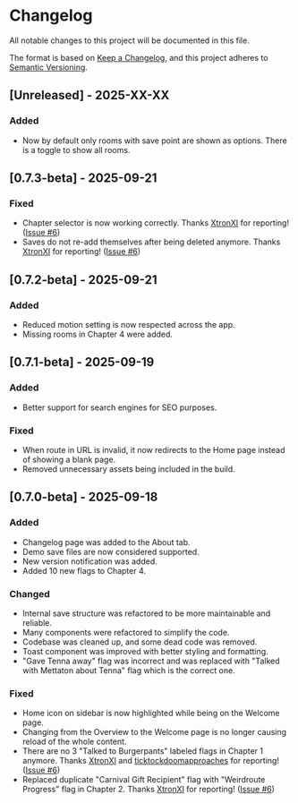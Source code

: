 # Changelog

All notable changes to this project will be documented in this file.

The format is based on [Keep a Changelog](https://keepachangelog.com/en/1.1.0/),
and this project adheres to [Semantic Versioning](https://semver.org/spec/v2.0.0.html).

## [Unreleased] - 2025-XX-XX

### Added

- Now by default only rooms with save point are shown as options. There is a toggle to show all rooms.

## [0.7.3-beta] - 2025-09-21

### Fixed

- Chapter selector is now working correctly. Thanks [XtronXI](https://github.com/XtronXI) for reporting! ([Issue #6](https://github.com/tennaproject/tenna-editor/issues/6))
- Saves do not re-add themselves after being deleted anymore. Thanks [XtronXI](https://github.com/XtronXI) for reporting! ([Issue #6](https://github.com/tennaproject/tenna-editor/issues/6))

## [0.7.2-beta] - 2025-09-21

### Added

- Reduced motion setting is now respected across the app.
- Missing rooms in Chapter 4 were added.

## [0.7.1-beta] - 2025-09-19

### Added

- Better support for search engines for SEO purposes.

### Fixed

- When route in URL is invalid, it now redirects to the Home page instead of showing a blank page.
- Removed unnecessary assets being included in the build.

## [0.7.0-beta] - 2025-09-18

### Added

- Changelog page was added to the About tab.
- Demo save files are now considered supported.
- New version notification was added.
- Added 10 new flags to Chapter 4.

### Changed

- Internal save structure was refactored to be more maintainable and reliable.
- Many components were refactored to simplify the code.
- Codebase was cleaned up, and some dead code was removed.
- Toast component was improved with better styling and formatting.
- "Gave Tenna away" flag was incorrect and was replaced with "Talked with Mettaton about Tenna" flag which is the correct one.

### Fixed

- Home icon on sidebar is now highlighted while being on the Welcome page.
- Changing from the Overview to the Welcome page is no longer causing reload of the whole content.
- There are no 3 "Talked to Burgerpants" labeled flags in Chapter 1 anymore. Thanks [XtronXI](https://github.com/XtronXI) and [ticktockdoomapproaches](https://steamcommunity.com/profiles/76561199782178857) for reporting! ([Issue #6](https://github.com/tennaproject/tenna-editor/issues/6))
- Replaced duplicate "Carnival Gift Recipient" flag with "Weirdroute Progress" flag in Chapter 2. Thanks [XtronXI](https://github.com/XtronXI) for reporting! ([Issue #6](https://github.com/tennaproject/tenna-editor/issues/6))
